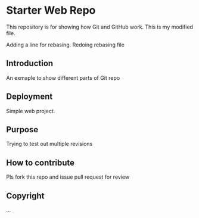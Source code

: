 # Starter Web Repo

This repository is for showing how Git and GitHub work. This is my modified file.

Adding a line for rebasing. Redoing rebasing file

## Introduction
An exmaple to show different parts of Git repo

## Deployment
Simple web project. 

## Purpose
Trying to test out multiple revisions

## How to contribute
Pls fork this repo and issue pull request for review
## Copyright
... 